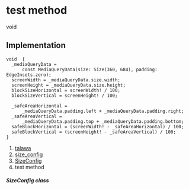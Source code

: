 
<div>

# test method

</div>


void 



## Implementation

``` language-dart
void  {
  _mediaQueryData =
      const MediaQueryData(size: Size(360, 684), padding: EdgeInsets.zero);
  screenWidth = _mediaQueryData.size.width;
  screenHeight = _mediaQueryData.size.height;
  blockSizeHorizontal = screenWidth! / 100;
  blockSizeVertical = screenHeight! / 100;

  _safeAreaHorizontal =
      _mediaQueryData.padding.left + _mediaQueryData.padding.right;
  _safeAreaVertical =
      _mediaQueryData.padding.top + _mediaQueryData.padding.bottom;
  safeBlockHorizontal = (screenWidth! - _safeAreaHorizontal) / 100;
  safeBlockVertical = (screenHeight! - _safeAreaVertical) / 100;
}
```







1.  [talawa](../../index.md)
2.  [size_config](../../services_size_config/)
3.  [SizeConfig](../../services_size_config/SizeConfig-class.md)
4.  test method

##### SizeConfig class







